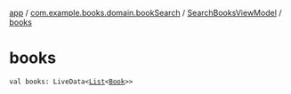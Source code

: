 [app](../../index.md) / [com.example.books.domain.bookSearch](../index.md) / [SearchBooksViewModel](index.md) / [books](./books.md)

# books

`val books: LiveData<`[`List`](https://kotlinlang.org/api/latest/jvm/stdlib/kotlin.collections/-list/index.html)`<`[`Book`](../../com.example.books.domain.models/-book/index.md)`>>`